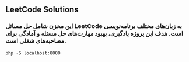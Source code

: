 ## LeetCode Solutions 

### این مخزن شامل حل مسائل LeetCode به زبان‌های مختلف برنامه‌نویسی است. هدف این پروژه یادگیری، بهبود مهارت‌های حل مسئله و آمادگی برای مصاحبه‌های شغلی است.



	php -S localhost:8000
